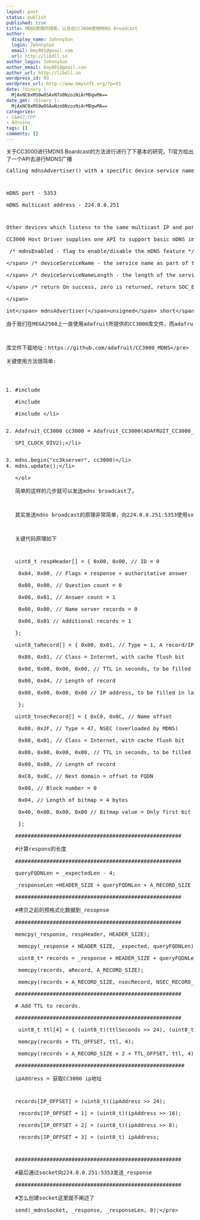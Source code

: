 ```yaml
---
layout: post
status: publish
published: true
title: MDNS原理的探索，以及在CC3000使用MDNS Broadcast
author:
  display_name: JohnnySun
  login: JohnnySun
  email: bmy001@gmail.com
  url: http://libdll.so
author_login: JohnnySun
author_email: bmy001@gmail.com
author_url: http://libdll.so
wordpress_id: 93
wordpress_url: http://www.bmysoft.org/?p=93
date: !binary |-
  MjAxNC0xMS0wOSAxNTo0NzozNiArMDgwMA==
date_gmt: !binary |-
  MjAxNC0xMS0wOSAwNzo0NzozNiArMDgwMA==
categories:
- C&#47;CPP
- Adruino
tags: []
comments: []
---
```

<p>关于CC3000进行MDNS Boardcast的方法进行进行了下基本的研究，Ti官方给出了一个API去进行MDNS广播</p>
<pre>Calling mdnsAdvertiser() with a specific device service name will cause the CC3000 to send one mDNS packet to a multicast address and port number.</p>
<p>mDNS port - 5353<br />
mDNS multicast address - 224.0.0.251</p>
<p>Other devices which listens to the same multicast IP and port can parse the packet and pull out all the CC3000 required information (device name, IP address...) .<br />
CC3000 Host Driver supplies one API to support basic mDNS implementation:<br />
 <span class="coMULTI">&#47;* mdnsEnabled - flag to enable&#47;disable the mDNS feature *&#47;<br />
<&#47;span> <span class="coMULTI">&#47;* deviceServiceName - the service name as part of the published canonical domain name *&#47;<br />
<&#47;span> <span class="coMULTI">&#47;* deviceServiceNameLength - the length of the service name *&#47;<br />
<&#47;span> <span class="coMULTI">&#47;* return On success, zero is returned, return SOC_ERROR if socket was not opened successfully, or if an error occurred. *&#47;<br />
<&#47;span>&nbsp;<br />
<span class="kw4">int<&#47;span> mdnsAdvertiser<span class="br0">(<&#47;span><span class="kw4">unsigned<&#47;span> <span class="kw4">short<&#47;span> mdnsEnabled<span class="sy0">,<&#47;span> <span class="kw4">char<&#47;span> <span class="sy0">*<&#47;span> deviceServiceName<span class="sy0">,<&#47;span> <span class="kw4">unsigned<&#47;span> <span class="kw4">short<&#47;span> deviceServiceNameLength<span class="br0">)<&#47;span><&#47;pre><br />
由于我们在MEGA2560上一直使用adafruit所提供的CC3000库文件，而adafruit也提供了CC3000的MDNS的Arduino的库文件，为了方便，我们直接使用了adafriut的库文件。</p>
<pre>库文件下载地址：https:&#47;&#47;github.com&#47;adafruit&#47;CC3000_MDNS<&#47;pre><br />
关键使用方法很简单:</p>
<ol>
<li>#include <Adafruit_CC3000.h><br />
#include <SPI.h><br />
#include <CC3000_MDNS.h><&#47;li></p>
<li>Adafruit_CC3000 cc3000 = Adafruit_CC3000(ADAFRUIT_CC3000_CS, ADAFRUIT_CC3000_IRQ, ADAFRUIT_CC3000_VBAT,<br />
SPI_CLOCK_DIV2);<&#47;li></p>
<li>mdns.begin("cc3kserver", cc3000)<&#47;li>
<li>mdns.update();<&#47;li><br />
<&#47;ol><br />
简单的这样的几步就可以发送mdns broadcast了。</p>
<p>其实发送mdns broadcast的原理非常简单，向224.0.0.251:5353使用socket发送一个response</p>
<p>关键代码原理如下</p>
<pre>uint8_t respHeader[] = { 0x00, 0x00, &#47;&#47; ID = 0<br />
 0x84, 0x00, &#47;&#47; Flags = response + authoritative answer<br />
 0x00, 0x00, &#47;&#47; Question count = 0<br />
 0x00, 0x01, &#47;&#47; Answer count = 1<br />
 0x00, 0x00, &#47;&#47; Name server records = 0<br />
 0x00, 0x01 &#47;&#47; Additional records = 1<br />
};<br />
uint8_taRecord[] = { 0x00, 0x01, &#47;&#47; Type = 1, A record&#47;IPV4 address<br />
 0x80, 0x01, &#47;&#47; Class = Internet, with cache flush bit<br />
 0x00, 0x00, 0x00, 0x00, &#47;&#47; TTL in seconds, to be filled in later<br />
 0x00, 0x04, &#47;&#47; Length of record<br />
 0x00, 0x00, 0x00, 0x00 &#47;&#47; IP address, to be filled in later<br />
 };<br />
uint8_tnsecRecord[] = { 0xC0, 0x0C, &#47;&#47; Name offset<br />
 0x00, 0x2F, &#47;&#47; Type = 47, NSEC (overloaded by MDNS)<br />
 0x80, 0x01, &#47;&#47; Class = Internet, with cache flush bit<br />
 0x00, 0x00, 0x00, 0x00, &#47;&#47; TTL in seconds, to be filled in later<br />
 0x00, 0x08, &#47;&#47; Length of record<br />
 0xC0, 0x0C, &#47;&#47; Next domain = offset to FQDN<br />
 0x00, &#47;&#47; Block number = 0<br />
 0x04, &#47;&#47; Length of bitmap = 4 bytes<br />
 0x40, 0x00, 0x00, 0x00 &#47;&#47; Bitmap value = Only first bit (A record&#47;IPV4) is set<br />
 };<br />
#####################################################<br />
#计算respons的长度<br />
#####################################################<br />
queryFQDNLen = _expectedLen - 4;<br />
_responseLen =HEADER_SIZE + queryFQDNLen + A_RECORD_SIZE + NSEC_RECORD_SIZE;<br />
#####################################################<br />
#拷贝之前的预格式化数据到_resopnse<br />
#####################################################<br />
memcpy(_response, respHeader, HEADER_SIZE);<br />
 memcpy(_response + HEADER_SIZE, _expected, queryFQDNLen);<br />
 uint8_t* records = _response + HEADER_SIZE + queryFQDNLen;<br />
 memcpy(records, aRecord, A_RECORD_SIZE);<br />
 memcpy(records + A_RECORD_SIZE, nsecRecord, NSEC_RECORD_SIZE);<br />
#####################################################<br />
# Add TTL to records.<br />
#####################################################<br />
 uint8_t ttl[4] = { (uint8_t)(ttlSeconds >> 24), (uint8_t)(ttlSeconds >> 16), (uint8_t)(ttlSeconds >> 8), (uint8_t)ttlSeconds };<br />
 memcpy(records + TTL_OFFSET, ttl, 4);<br />
 memcpy(records + A_RECORD_SIZE + 2 + TTL_OFFSET, ttl, 4);<br />
######################################################<br />
ipAddress = 获取CC3000 ip地址</p>
<p>records[IP_OFFSET] = (uint8_t)(ipAddress >> 24);<br />
 records[IP_OFFSET + 1] = (uint8_t)(ipAddress >> 16);<br />
 records[IP_OFFSET + 2] = (uint8_t)(ipAddress >> 8);<br />
 records[IP_OFFSET + 3] = (uint8_t) ipAddress;</p>
<p>#####################################################<br />
#最后通过socket向224.0.0.251:5353发送_response<br />
#####################################################<br />
#怎么创建socket这里就不阐述了<br />
send(_mdnsSocket, _response, _responseLen, 0);<&#47;pre><br />
&nbsp;</p>

